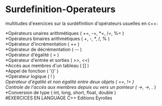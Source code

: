 # Surdefinition-Operateurs
multitudes d'exercices sur la surdéfinition d'opérateurs usuelles en c++:

  *Opérateurs unaires arithmétiques                             ( +=, -=, *=, /=, %= )  
  *Opérateurs binaires arithmétiques                            ( +, -, *, /, % )  
  *Opérateur d'incrémentation                                   ( ++ )  
  *Opérateur de décrémentation                                  ( -- )  
  *Opérateur d'égalité                                          ( = )  
  *Opérateur d'entrée et sorties                                ( >>, <<)  
  *Accès aux membres d'un tableau                               ( [] )  
  *Appel de fonction                                            ( '()' )  
  *Opérateur logique                                            ( ! )  
  *Opérateur d'égalité et non égalité entre deux objets         ( ==, != )  
  *Controle de l'accès aux membres depuis ou vers un pointeur   ( ->, ->*, .* )  
  *Conversion de type                                           ( int, long, short, float, double )  
#EXERCICES EN LANGUAGE C++ Editions Eyrolles
